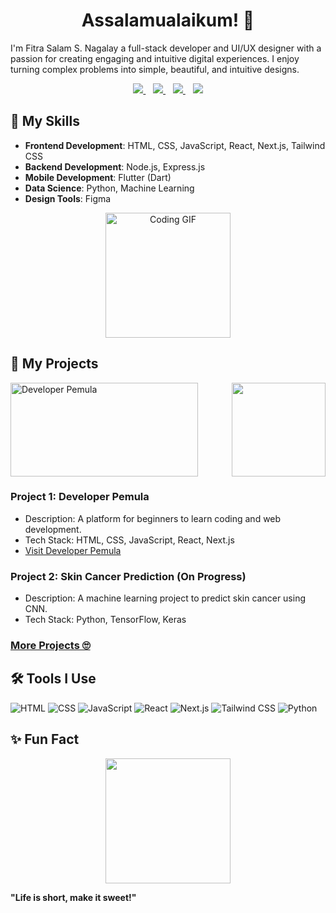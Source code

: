 <h1 align='center'>Assalamualaikum! 👋</h1>

I'm Fitra Salam S. Nagalay a full-stack developer and UI/UX designer with a passion for creating engaging and intuitive digital experiences. I enjoy turning complex problems into simple, beautiful, and intuitive designs.


<p align='center'>
<a href="https://www.instagram.com/snagalay/">
  <img src="https://img.shields.io/badge/Instagram-E4405F?style=for-the-badge&logo=instagram&logoColor=white" />
</a>&nbsp;&nbsp;
<a href="https://www.linkedin.com/in/fitrasalam/">
  <img src="https://img.shields.io/badge/linkedin-%230077B5.svg?&style=for-the-badge&logo=linkedin&logoColor=white" />
</a>&nbsp;&nbsp;
<a href="https://tiktok.com/@snagalay">
  <img src="https://img.shields.io/badge/tiktok-%2312100E.svg?&style=for-the-badge&logo=tiktok&logoColor=white" />
</a>&nbsp;&nbsp;
<a href="mailto:alamsaungnaga@gmail.com">
  <img src="https://img.shields.io/badge/email me-%23D14836.svg?&style=for-the-badge&logo=gmail&logoColor=white" />
</a>
</p>

## 🎨 My Skills

- **Frontend Development**: HTML, CSS, JavaScript, React, Next.js, Tailwind CSS
- **Backend Development**: Node.js, Express.js
- **Mobile Development**: Flutter (Dart)
- **Data Science**: Python, Machine Learning
- **Design Tools**: Figma


<p align="center">
  <img src="https://media.giphy.com/media/ZVik7pBtu9dNS/giphy.gif" width="200" alt="Coding GIF">
</p>

## 🔭 My Projects

<a href="https://www.developerpemula.com/" target="_blank">
    <img align="right" src="https://media3.giphy.com/media/v1.Y2lkPTc5MGI3NjExeXpnNGtteXZyODA1aTJ3MDZ2YXJqeWJpazNmNXR3bGgwdmdscHcxNCZlcD12MV9pbnRlcm5hbF9naWZfYnlfaWQmY3Q9Zw/lP4jmO461gq9uLzzYc/giphy.webp" width="150" height="150">
    <img src="https://res.cloudinary.com/developerpemula/image/upload/v1700813195/developerpemula/devpemula.png" width="300" height="150" alt="Developer Pemula">
</a>

### Project 1: Developer Pemula
- Description: A platform for beginners to learn coding and web development.
- Tech Stack: HTML, CSS, JavaScript, React, Next.js
- [Visit Developer Pemula](https://www.developerpemula.com/)

### Project 2: Skin Cancer Prediction (On Progress)
- Description: A machine learning project to predict skin cancer using CNN.
- Tech Stack: Python, TensorFlow, Keras

### [More Projects 🙄](https://alamnaga.netlify.app/)

## 🛠️ Tools I Use

<p align='left'>
  <img src="https://img.shields.io/badge/HTML-%23E34F26.svg?style=for-the-badge&logo=html5&logoColor=white" alt="HTML" />
  <img src="https://img.shields.io/badge/CSS-%231572B6.svg?style=for-the-badge&logo=css3&logoColor=white" alt="CSS" />
  <img src="https://img.shields.io/badge/JavaScript-%23F7DF1E.svg?style=for-the-badge&logo=javascript&logoColor=black" alt="JavaScript" />
  <img src="https://img.shields.io/badge/React-%2361DAFB.svg?style=for-the-badge&logo=react&logoColor=black" alt="React" />
  <img src="https://img.shields.io/badge/Next.js-%23000000.svg?style=for-the-badge&logo=next-dot-js&logoColor=white" alt="Next.js" />
  <img src="https://img.shields.io/badge/Tailwind_CSS-%2306B6D4.svg?style=for-the-badge&logo=tailwind-css&logoColor=white" alt="Tailwind CSS" />
  <img src="https://img.shields.io/badge/Python-%233776AB.svg?style=for-the-badge&logo=python&logoColor=white" alt="Python" />
</p>

## ✨ Fun Fact

<p align='center'>
  <img src="https://media3.giphy.com/media/v1.Y2lkPTc5MGI3NjExbXltOG5vNG16d3prZG5nMXoxYWZsY2s1NDB6aW1vdDFsNzV6aDF2YyZlcD12MV9pbnRlcm5hbF9naWZfYnlfaWQmY3Q9Zw/6a67zVJ0wMMOzg3YKA/giphy.webp" width="200">
</p>

**"Life is short, make it sweet!"**


